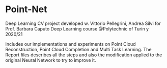# Point-Net
Deep Learning CV project developed w. Vittorio Pellegrini, Andrea Silvi for Prof. Barbara Caputo Deep Learning course @Polytechnic of Turin y 2020/21

Includes our implementations and experiments on Point Cloud Reconstruction, Point Cloud Completion and Multi Task Learning.
The Report files describes all the steps and also the modification applied to the original Neural Network to try to improve it.
